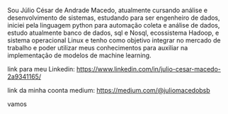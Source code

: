 Sou Júlio César de Andrade Macedo, atualmente cursando análise e desenvolvimento de sistemas, estudando para ser engenheiro de dados, iniciei pela linguagem python para automação coleta e análise de dados, estudo atualmente banco de dados, sql e Nosql, ecossistema Hadoop, e sistema operacional Linux e tenho como objetivo integrar no mercado de trabalho e poder utilizar meus conhecimentos para auxiliar na implementação de modelos de machine learning.


link para meu Linkedin: https://www.linkedin.com/in/julio-cesar-macedo-2a9341165/  


link da minha coonta medium: https://medium.com/@juliomacedobsb

vamos

